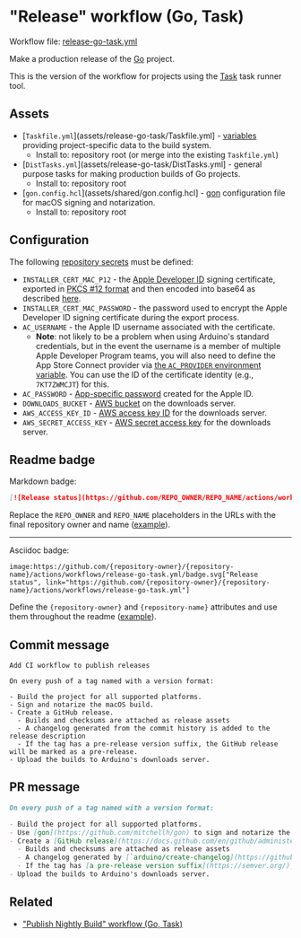 # "Release" workflow (Go, Task)

Workflow file: [release-go-task.yml](release-go-task.yml)

Make a production release of the [Go](https://golang.org/) project.

This is the version of the workflow for projects using the [Task](https://taskfile.dev/#/) task runner tool.

## Assets

- [`Taskfile.yml`](assets/release-go-task/Taskfile.yml] - [variables](https://taskfile.dev/#/usage?id=variables) providing project-specific data to the build system.
  - Install to: repository root (or merge into the existing `Taskfile.yml`)
- [`DistTasks.yml`](assets/release-go-task/DistTasks.yml] - general purpose tasks for making production builds of Go projects.
  - Install to: repository root
- [`gon.config.hcl`](assets/shared/gon.config.hcl] - [gon](https://github.com/mitchellh/gon) configuration file for macOS signing and notarization.
  - Install to: repository root

## Configuration

The following [repository secrets](https://docs.github.com/en/actions/reference/encrypted-secrets#creating-encrypted-secrets-for-a-repository) must be defined:

- `INSTALLER_CERT_MAC_P12` - the [Apple Developer ID](https://developer.apple.com/support/developer-id/) signing certificate, exported in [PKCS #12 format](https://en.wikipedia.org/wiki/PKCS_12) and then encoded into base64 as described [here](https://www.kencochrane.com/2020/08/01/build-and-sign-golang-binaries-for-macos-with-github-actions/#exporting-the-developer-certificate).
- `INSTALLER_CERT_MAC_PASSWORD` - the password used to encrypt the Apple Developer ID signing certificate during the export process.
- `AC_USERNAME` - the Apple ID username associated with the certificate.
  - **Note**: not likely to be a problem when using Arduino's standard credentials, but in the event the username is a member of multiple Apple Developer Program teams, you will also need to define the App Store Connect provider via [the `AC_PROVIDER` environment variable](https://github.com/mitchellh/gon#configuration-file). You can use the ID of the certificate identity (e.g., `7KT7ZWMCJT`) for this.
- `AC_PASSWORD` - [App-specific password](https://support.apple.com/en-us/HT204397) created for the Apple ID.
- `DOWNLOADS_BUCKET` - [AWS bucket](https://docs.aws.amazon.com/AmazonS3/latest/userguide/UsingBucket.html) on the downloads server.
- `AWS_ACCESS_KEY_ID` - [AWS access key ID](https://docs.aws.amazon.com/general/latest/gr/aws-sec-cred-types.html#access-keys-and-secret-access-keys) for the downloads server.
- `AWS_SECRET_ACCESS_KEY` - [AWS secret access key](https://docs.aws.amazon.com/general/latest/gr/aws-sec-cred-types.html#access-keys-and-secret-access-keys) for the downloads server.

## Readme badge

Markdown badge:

```markdown
[![Release status](https://github.com/REPO_OWNER/REPO_NAME/actions/workflows/release-go-task.yml/badge.svg)](https://github.com/REPO_OWNER/REPO_NAME/actions/workflows/release-go-task.yml)
```

Replace the `REPO_OWNER` and `REPO_NAME` placeholders in the URLs with the final repository owner and name ([example](https://raw.githubusercontent.com/arduino-libraries/ArduinoIoTCloud/master/README.md)).

---

Asciidoc badge:

```adoc
image:https://github.com/{repository-owner}/{repository-name}/actions/workflows/release-go-task.yml/badge.svg["Release status", link="https://github.com/{repository-owner}/{repository-name}/actions/workflows/release-go-task.yml"]
```

Define the `{repository-owner}` and `{repository-name}` attributes and use them throughout the readme ([example](https://raw.githubusercontent.com/arduino-libraries/WiFiNINA/master/README.adoc)).

## Commit message

```
Add CI workflow to publish releases

On every push of a tag named with a version format:

- Build the project for all supported platforms.
- Sign and notarize the macOS build.
- Create a GitHub release.
  - Builds and checksums are attached as release assets
  - A changelog generated from the commit history is added to the release description
  - If the tag has a pre-release version suffix, the GitHub release will be marked as a pre-release.
- Upload the builds to Arduino's downloads server.
```

## PR message

```markdown
On every push of a tag named with a version format:

- Build the project for all supported platforms.
- Use [gon](https://github.com/mitchellh/gon) to sign and notarize the macOS build.
- Create a [GitHub release](https://docs.github.com/en/github/administering-a-repository/releasing-projects-on-github/about-releases).
  - Builds and checksums are attached as release assets
  - A changelog generated by [`arduino/create-changelog](https://github.com/arduino/create-changelog) from the commit history is added to the release description
  - If the tag has [a pre-release version suffix](https://semver.org/), the GitHub release will be marked as a pre-release.
- Upload the builds to Arduino's downloads server.
```

## Related

- ["Publish Nightly Build" workflow (Go, Task)](publish-go-nightly-task.md)
